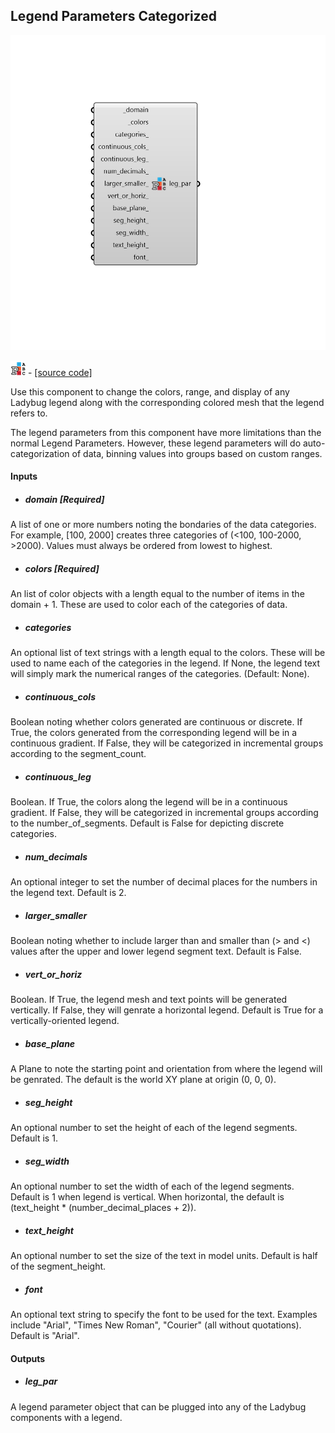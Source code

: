 ## Legend Parameters Categorized

![](../../images/components/Legend_Parameters_Categorized.png)

![](../../images/icons/Legend_Parameters_Categorized.png) - [[source code]](https://github.com/ladybug-tools/ladybug-grasshopper/blob/master/ladybug_grasshopper/src//LB%20Legend%20Parameters%20Categorized.py)


Use this component to change the colors, range, and display of any Ladybug legend along with the corresponding colored mesh that the legend refers to. 

The legend parameters from this component have more limitations than the normal Legend Parameters. However, these legend parameters will do auto-categorization of data, binning values into groups based on custom ranges. 



#### Inputs
* ##### domain [Required]
A list of one or more numbers noting the bondaries of the data categories. For example, [100, 2000] creates three categories of (<100, 100-2000, >2000). Values must always be ordered from lowest to highest. 
* ##### colors [Required]
An list of color objects with a length equal to the number of items in the domain + 1. These are used to color each of the categories of data. 
* ##### categories 
An optional list of text strings with a length equal to the colors. These will be used to name each of the categories in the legend. If None, the legend text will simply mark the numerical ranges of the categories. (Default: None). 
* ##### continuous_cols 
Boolean noting whether colors generated are continuous or discrete. If True, the colors generated from the corresponding legend will be in a continuous gradient. If False, they will be categorized in incremental groups according to the segment_count. 
* ##### continuous_leg 
Boolean. If True, the colors along the legend will be in a continuous gradient. If False, they will be categorized in incremental groups according to the number_of_segments. Default is False for depicting discrete categories. 
* ##### num_decimals 
An optional integer to set the number of decimal places for the numbers in the legend text. Default is 2. 
* ##### larger_smaller 
Boolean noting whether to include larger than and smaller than (> and <) values after the upper and lower legend segment text. Default is False. 
* ##### vert_or_horiz 
Boolean. If True, the legend mesh and text points will be generated vertically.  If False, they will genrate a horizontal legend. Default is True for a vertically-oriented legend. 
* ##### base_plane 
A Plane to note the starting point and orientation from where the legend will be genrated. The default is the world XY plane at origin (0, 0, 0). 
* ##### seg_height 
An optional number to set the height of each of the legend segments. Default is 1. 
* ##### seg_width 
An optional number to set the width of each of the legend segments. Default is 1 when legend is vertical. When horizontal, the default is (text_height * (number_decimal_places + 2)). 
* ##### text_height 
An optional number to set the size of the text in model units. Default is half of the segment_height. 
* ##### font 
An optional text string to specify the font to be used for the text. Examples include "Arial", "Times New Roman", "Courier" (all without quotations). Default is "Arial". 

#### Outputs
* ##### leg_par
A legend parameter object that can be plugged into any of the Ladybug components with a legend. 